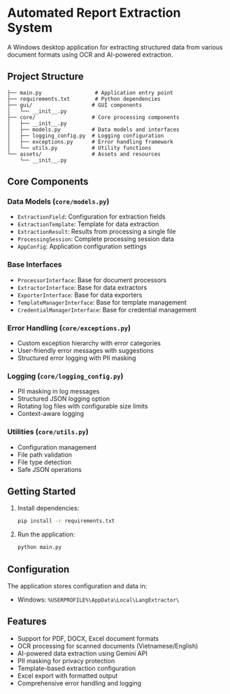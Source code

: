 # Automated Report Extraction System

A Windows desktop application for extracting structured data from various document formats using OCR and AI-powered extraction.

## Project Structure

```
├── main.py                 # Application entry point
├── requirements.txt        # Python dependencies
├── gui/                   # GUI components
│   └── __init__.py
├── core/                  # Core processing components
│   ├── __init__.py
│   ├── models.py          # Data models and interfaces
│   ├── logging_config.py  # Logging configuration
│   ├── exceptions.py      # Error handling framework
│   └── utils.py           # Utility functions
└── assets/                # Assets and resources
    └── __init__.py
```

## Core Components

### Data Models (`core/models.py`)
- `ExtractionField`: Configuration for extraction fields
- `ExtractionTemplate`: Template for data extraction
- `ExtractionResult`: Results from processing a single file
- `ProcessingSession`: Complete processing session data
- `AppConfig`: Application configuration settings

### Base Interfaces
- `ProcessorInterface`: Base for document processors
- `ExtractorInterface`: Base for data extractors
- `ExporterInterface`: Base for data exporters
- `TemplateManagerInterface`: Base for template management
- `CredentialManagerInterface`: Base for credential management

### Error Handling (`core/exceptions.py`)
- Custom exception hierarchy with error categories
- User-friendly error messages with suggestions
- Structured error logging with PII masking

### Logging (`core/logging_config.py`)
- PII masking in log messages
- Structured JSON logging option
- Rotating log files with configurable size limits
- Context-aware logging

### Utilities (`core/utils.py`)
- Configuration management
- File path validation
- File type detection
- Safe JSON operations

## Getting Started

1. Install dependencies:
   ```bash
   pip install -r requirements.txt
   ```

2. Run the application:
   ```bash
   python main.py
   ```

## Configuration

The application stores configuration and data in:
- Windows: `%USERPROFILE%\AppData\Local\LangExtractor\`

## Features

- Support for PDF, DOCX, Excel document formats
- OCR processing for scanned documents (Vietnamese/English)
- AI-powered data extraction using Gemini API
- PII masking for privacy protection
- Template-based extraction configuration
- Excel export with formatted output
- Comprehensive error handling and logging